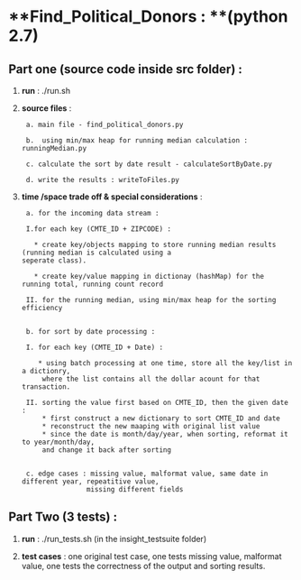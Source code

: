 # **Find_Political_Donors : **(python 2.7)

## Part one  (source code inside src folder) :

1) **run** :  ./run.sh 



2) **source files** : 



        a. main file - find_political_donors.py

        b.  using min/max heap for running median calculation : runningMedian.py

        c. calculate the sort by date result - calculateSortByDate.py

        d. write the results : writeToFiles.py



3) **time /space trade off & special considerations** :



        a. for the incoming data stream : 
        
        I.for each key (CMTE_ID + ZIPCODE) :
        
          * create key/objects mapping to store running median results (running median is calculated using a                              seperate class).
          
          * create key/value mapping in dictionay (hashMap) for the running total, running count record

        II. for the running median, using min/max heap for the sorting efficiency 
        

        b. for sort by date processing :
        
        I. for each key (CMTE_ID + Date) :
            
           * using batch processing at one time, store all the key/list in a dictionry,
            where the list contains all the dollar acount for that transaction.

        II. sorting the value first based on CMTE_ID, then the given date :
            * first construct a new dictionary to sort CMTE_ID and date
            * reconstruct the new maaping with original list value
            * since the date is month/day/year, when sorting, reformat it to year/month/day, 
            and change it back after sorting 
        
        
        c. edge cases : missing value, malformat value, same date in different year, repeatitive value, 
                       missing different fields
        
       





## Part Two  (3 tests) :

1) **run** : ./run_tests.sh (in the insight_testsuite folder)



2) **test cases** : one original test case, one tests missing value, malformat value, one tests the correctness of the output and sorting results.
